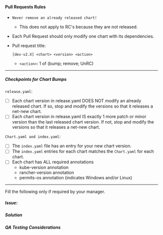 #### Pull Requests Rules

- `Never remove an already released chart!`
    - This does not apply to RC's because they are not released.
- Each Pull Request should only modify one chart with its dependencies.

- Pull request title:
    ```
    [dev-v2.X] <chart> <version> <action>
    ```
    - `<action>`: 1 of (bump; remove; UnRC)

---

##### Checkpoints for Chart Bumps

`release.yaml`:
- [ ] Each chart version in release.yaml DOES NOT modify an already released chart. If so, stop and modify the versions so that it releases a net-new chart.
- [ ] Each chart version in release.yaml IS exactly 1 more patch or minor version than the last released chart version. If not, stop and modify the versions so that it releases a net-new chart.

`Chart.yaml and index.yaml`:
- [ ] The `index.yaml` file has an entry for your new chart version.
- [ ] The `index.yaml` entries for each chart matches the `Chart.yaml` for each chart.
- [ ] Each chart has ALL required annotations
  - kube-version annotation
  - rancher-version annotation
  - permits-os annotation (indicates Windows and/or Linux)

---

Fill the following only if required by your manager.

##### Issue: <!-- link the issue or issues this PR resolves here -->
<!-- If your PR depends on changes from another pr link them here and describe why they are needed in your solution section. -->

##### Solution
<!-- Describe what you changed to fix the issue. Relate your changes back to the original issue / feature and explain how this addresses the issue. -->

##### QA Testing Considerations
<!-- Highlight areas or (additional) cases that QA should test w.r.t a fresh install as well as the upgrade scenarios -->